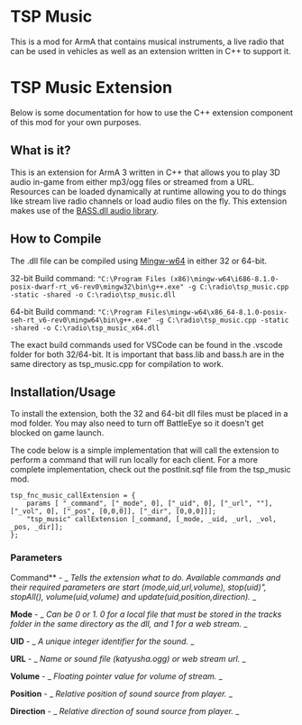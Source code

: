 # TSP Music
This is a mod for ArmA that contains musical instruments, a live radio that can be used in vehicles as well as an extension written in C++ to support it.

# TSP Music Extension
Below is some documentation for how to use the C++ extension component of this mod for your own purposes.

## What is it?
This is an extension for ArmA 3 written in C++ that allows you to play 3D audio in-game from either mp3/ogg files or streamed from a URL. Resources can be loaded dynamically at runtime allowing you to do things like stream live radio channels or load audio files on the fly. This extension makes use of the [BASS.dll audio library](http://www.un4seen.com/).

## How to Compile
The .dll file can be compiled using [Mingw-w64](http://mingw-w64.org/doku.php) in either 32 or 64-bit.

32-bit Build command: 
```"C:\Program Files (x86)\mingw-w64\i686-8.1.0-posix-dwarf-rt_v6-rev0\mingw32\bin\g++.exe" -g C:\radio\tsp_music.cpp -static -shared -o C:\radio\tsp_music.dll```

64-bit Build command:
```"C:\Program Files\mingw-w64\x86_64-8.1.0-posix-seh-rt_v6-rev0\mingw64\bin\g++.exe" -g C:\radio\tsp_music.cpp -static -shared -o C:\radio\tsp_music_x64.dll```

The exact build commands used for VSCode can be found in the .vscode folder for both 32/64-bit. It is important that bass.lib and bass.h are in the same directory as tsp_music.cpp for compilation to work.

## Installation/Usage
To install the extension, both the 32 and 64-bit dll files must be placed in a mod folder. You may also need to turn off BattleEye so it doesn't get blocked on game launch.

The code below is a simple implementation that will call the extension to perform a command that will run locally for each client. For a more complete implementation, check out the postInit.sqf file from the tsp_music mod.

```sqf
tsp_fnc_music_callExtension = {
    params [ "_command", ["_mode", 0], ["_uid", 0], ["_url", ""], ["_vol", 0], ["_pos", [0,0,0]], ["_dir", [0,0,0]]];
    "tsp_music" callExtension [_command, [_mode, _uid, _url, _vol, _pos, _dir]];
};
```

### Parameters
Command** - _ _Tells the extension what to do. Available commands and their required parameters are start (mode,uid,url,volume), stop(uid)", stopAll(), volume(uid,volume) and update(uid,position,direction)._ _

**Mode** - _ _Can be 0 or 1. 0 for a local file that must be stored in the tracks folder in the same directory as the dll, and 1 for a web stream._ _

**UID** - _ _A unique integer identifier for the sound._ _

**URL** - _ _Name or sound file (katyusha.ogg) or web stream url._ _

**Volume** - _ _Floating pointer value for volume of stream._ _

**Position** - _ _Relative position of sound source from player._ _

**Direction** - _ _Relative direction of sound source from player._ _

